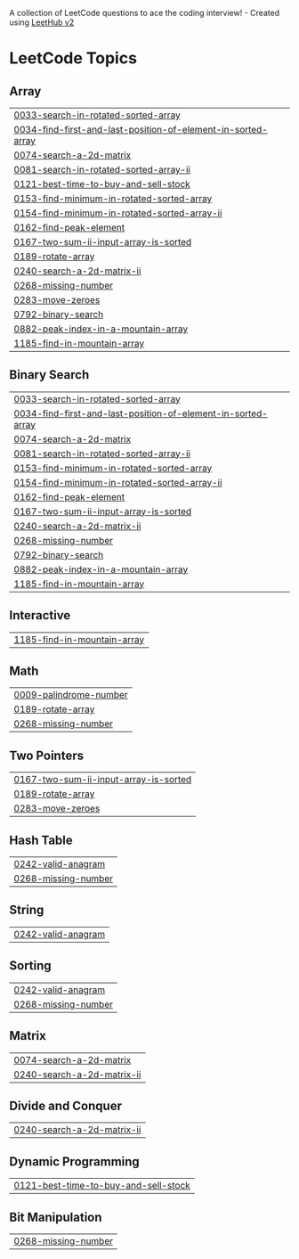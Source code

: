 A collection of LeetCode questions to ace the coding interview! - Created using [LeetHub v2](https://github.com/arunbhardwaj/LeetHub-2.0)
<!---LeetCode Topics Start-->
# LeetCode Topics
## Array
|  |
| ------- |
| [0033-search-in-rotated-sorted-array](https://github.com/shivxmmm/DSA-Solutions/tree/master/0033-search-in-rotated-sorted-array) |
| [0034-find-first-and-last-position-of-element-in-sorted-array](https://github.com/shivxmmm/DSA-Solutions/tree/master/0034-find-first-and-last-position-of-element-in-sorted-array) |
| [0074-search-a-2d-matrix](https://github.com/shivxmmm/DSA-Solutions/tree/master/0074-search-a-2d-matrix) |
| [0081-search-in-rotated-sorted-array-ii](https://github.com/shivxmmm/DSA-Solutions/tree/master/0081-search-in-rotated-sorted-array-ii) |
| [0121-best-time-to-buy-and-sell-stock](https://github.com/shivxmmm/DSA-Solutions/tree/master/0121-best-time-to-buy-and-sell-stock) |
| [0153-find-minimum-in-rotated-sorted-array](https://github.com/shivxmmm/DSA-Solutions/tree/master/0153-find-minimum-in-rotated-sorted-array) |
| [0154-find-minimum-in-rotated-sorted-array-ii](https://github.com/shivxmmm/DSA-Solutions/tree/master/0154-find-minimum-in-rotated-sorted-array-ii) |
| [0162-find-peak-element](https://github.com/shivxmmm/DSA-Solutions/tree/master/0162-find-peak-element) |
| [0167-two-sum-ii-input-array-is-sorted](https://github.com/shivxmmm/DSA-Solutions/tree/master/0167-two-sum-ii-input-array-is-sorted) |
| [0189-rotate-array](https://github.com/shivxmmm/DSA-Solutions/tree/master/0189-rotate-array) |
| [0240-search-a-2d-matrix-ii](https://github.com/shivxmmm/DSA-Solutions/tree/master/0240-search-a-2d-matrix-ii) |
| [0268-missing-number](https://github.com/shivxmmm/DSA-Solutions/tree/master/0268-missing-number) |
| [0283-move-zeroes](https://github.com/shivxmmm/DSA-Solutions/tree/master/0283-move-zeroes) |
| [0792-binary-search](https://github.com/shivxmmm/DSA-Solutions/tree/master/0792-binary-search) |
| [0882-peak-index-in-a-mountain-array](https://github.com/shivxmmm/DSA-Solutions/tree/master/0882-peak-index-in-a-mountain-array) |
| [1185-find-in-mountain-array](https://github.com/shivxmmm/DSA-Solutions/tree/master/1185-find-in-mountain-array) |
## Binary Search
|  |
| ------- |
| [0033-search-in-rotated-sorted-array](https://github.com/shivxmmm/DSA-Solutions/tree/master/0033-search-in-rotated-sorted-array) |
| [0034-find-first-and-last-position-of-element-in-sorted-array](https://github.com/shivxmmm/DSA-Solutions/tree/master/0034-find-first-and-last-position-of-element-in-sorted-array) |
| [0074-search-a-2d-matrix](https://github.com/shivxmmm/DSA-Solutions/tree/master/0074-search-a-2d-matrix) |
| [0081-search-in-rotated-sorted-array-ii](https://github.com/shivxmmm/DSA-Solutions/tree/master/0081-search-in-rotated-sorted-array-ii) |
| [0153-find-minimum-in-rotated-sorted-array](https://github.com/shivxmmm/DSA-Solutions/tree/master/0153-find-minimum-in-rotated-sorted-array) |
| [0154-find-minimum-in-rotated-sorted-array-ii](https://github.com/shivxmmm/DSA-Solutions/tree/master/0154-find-minimum-in-rotated-sorted-array-ii) |
| [0162-find-peak-element](https://github.com/shivxmmm/DSA-Solutions/tree/master/0162-find-peak-element) |
| [0167-two-sum-ii-input-array-is-sorted](https://github.com/shivxmmm/DSA-Solutions/tree/master/0167-two-sum-ii-input-array-is-sorted) |
| [0240-search-a-2d-matrix-ii](https://github.com/shivxmmm/DSA-Solutions/tree/master/0240-search-a-2d-matrix-ii) |
| [0268-missing-number](https://github.com/shivxmmm/DSA-Solutions/tree/master/0268-missing-number) |
| [0792-binary-search](https://github.com/shivxmmm/DSA-Solutions/tree/master/0792-binary-search) |
| [0882-peak-index-in-a-mountain-array](https://github.com/shivxmmm/DSA-Solutions/tree/master/0882-peak-index-in-a-mountain-array) |
| [1185-find-in-mountain-array](https://github.com/shivxmmm/DSA-Solutions/tree/master/1185-find-in-mountain-array) |
## Interactive
|  |
| ------- |
| [1185-find-in-mountain-array](https://github.com/shivxmmm/DSA-Solutions/tree/master/1185-find-in-mountain-array) |
## Math
|  |
| ------- |
| [0009-palindrome-number](https://github.com/shivxmmm/DSA-Solutions/tree/master/0009-palindrome-number) |
| [0189-rotate-array](https://github.com/shivxmmm/DSA-Solutions/tree/master/0189-rotate-array) |
| [0268-missing-number](https://github.com/shivxmmm/DSA-Solutions/tree/master/0268-missing-number) |
## Two Pointers
|  |
| ------- |
| [0167-two-sum-ii-input-array-is-sorted](https://github.com/shivxmmm/DSA-Solutions/tree/master/0167-two-sum-ii-input-array-is-sorted) |
| [0189-rotate-array](https://github.com/shivxmmm/DSA-Solutions/tree/master/0189-rotate-array) |
| [0283-move-zeroes](https://github.com/shivxmmm/DSA-Solutions/tree/master/0283-move-zeroes) |
## Hash Table
|  |
| ------- |
| [0242-valid-anagram](https://github.com/shivxmmm/DSA-Solutions/tree/master/0242-valid-anagram) |
| [0268-missing-number](https://github.com/shivxmmm/DSA-Solutions/tree/master/0268-missing-number) |
## String
|  |
| ------- |
| [0242-valid-anagram](https://github.com/shivxmmm/DSA-Solutions/tree/master/0242-valid-anagram) |
## Sorting
|  |
| ------- |
| [0242-valid-anagram](https://github.com/shivxmmm/DSA-Solutions/tree/master/0242-valid-anagram) |
| [0268-missing-number](https://github.com/shivxmmm/DSA-Solutions/tree/master/0268-missing-number) |
## Matrix
|  |
| ------- |
| [0074-search-a-2d-matrix](https://github.com/shivxmmm/DSA-Solutions/tree/master/0074-search-a-2d-matrix) |
| [0240-search-a-2d-matrix-ii](https://github.com/shivxmmm/DSA-Solutions/tree/master/0240-search-a-2d-matrix-ii) |
## Divide and Conquer
|  |
| ------- |
| [0240-search-a-2d-matrix-ii](https://github.com/shivxmmm/DSA-Solutions/tree/master/0240-search-a-2d-matrix-ii) |
## Dynamic Programming
|  |
| ------- |
| [0121-best-time-to-buy-and-sell-stock](https://github.com/shivxmmm/DSA-Solutions/tree/master/0121-best-time-to-buy-and-sell-stock) |
## Bit Manipulation
|  |
| ------- |
| [0268-missing-number](https://github.com/shivxmmm/DSA-Solutions/tree/master/0268-missing-number) |
<!---LeetCode Topics End-->